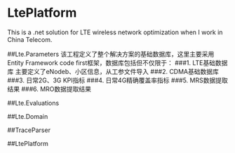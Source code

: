 # LtePlatform
This is a .net solution for LTE wireless network optimization when I work in China Telecom.

##Lte.Parameters
该工程定义了整个解决方案的基础数据库，这里主要采用Entity Framework code first框架，数据库包括但不仅限于：
###1. LTE基础数据库
主要定义了eNodeb、小区信息，从工参文件导入
###2. CDMA基础数据库
###3. 日常2G、3G KPI指标
###4. 日常4G精确覆盖率指标
###5. MRS数据提取结果
###6. MRO数据提取结果

##Lte.Evaluations

##Lte.Domain

##TraceParser

##LtePlatform
